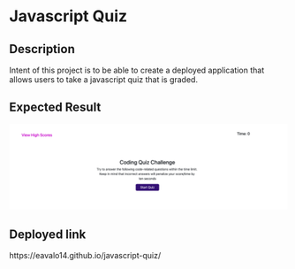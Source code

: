 # Javascript Quiz

## Description 
<p>Intent of this project is to be able to create a deployed application that allows users to take a javascript quiz that is graded.</p>

## Expected Result
<img src="https://github.com/eavalo14/javascript-quiz/blob/main/assets/images/webpage.png" alt="Alt text"     title="Optional title">

## Deployed link
<p>https://eavalo14.github.io/javascript-quiz/</p>
